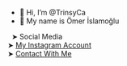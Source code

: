 - 👋 Hi, I’m @TrinsyCa
- 👤 My name is Ömer İslamoğlu

&nbsp;&nbsp;➤ Social Media<br>
➤ <a href="https://www.instagram.com/omer.islmoglu/" target="_blank">My Instagram Account</a><br>
➤ <a href="https://mail.google.com/mail/u/0/#inbox?compose=GTvVlcRzDsPhSzQQQTgBwfZpRRjkDgHfnsJbSKTMQWVRHkNFsZtPfrwgFBMGmnSbVnqvMzjJNKnvb" target="_blank">Contact With Me</a>
